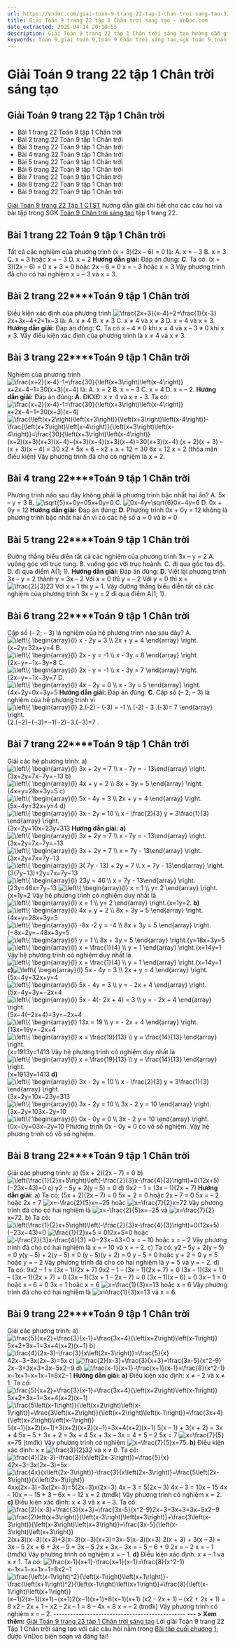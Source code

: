 ```yaml
---
url: https://vndoc.com/giai-toan-9-trang-22-tap-1-chan-troi-sang-tao-321908
title: Giải Toán 9 trang 22 tập 1 Chân trời sáng tạo - VnDoc.com
date_extracted: 2025-04-14 20:10:55
description: Giải Toán 9 trang 22 tập 1 Chân trời sáng tạo hướng dẫn giải chi tiết các câu hỏi và bài tập trong SGK Toán 9 Chân trời sáng tạo tập 1.
keywords: toán 9,giải toán 9,toán 9 Chân trời sáng tạo,sgk toán 9,toán lớp 9,toán lớp 9 Chân trời sáng tạo,sgk toán 9 Chân trời sáng tạo,toán 9 ctst,giải sgk toán 9 Chân trời sáng tạo,toán 9 Chân trời sáng tạo tập 1,toán 9 Chân trời sáng tạo tập 2,toán 9 Chân trời sáng tạo bài 3,giải toán 9 Chân trời sáng tạo bài 3,giải bài 3 toán 9 Chân trời sáng tạo,Giải hệ hai phương trình bậc nhất hai ẩn,giải toán 9 trang 15,giải toán 9 trang 16,giải toán 9 trang 17,giải toán 9 trang 18,giải toán 9 trang 21
---
```


# Giải Toán 9 trang 22 tập 1 Chân trời sáng tạo
## **Giải Toán 9 trang 22 Tập 1 Chân trời**
  * Bài 1 trang 22 Toán 9 tập 1 Chân trời
  * Bài 2 trang 22 Toán 9 tập 1 Chân trời
  * Bài 3 trang 22 Toán 9 tập 1 Chân trời
  * Bài 4 trang 22 Toán 9 tập 1 Chân trời
  * Bài 5 trang 22 Toán 9 tập 1 Chân trời
  * Bài 6 trang 22 Toán 9 tập 1 Chân trời
  * Bài 7 trang 22 Toán 9 tập 1 Chân trời
  * Bài 8 trang 22 Toán 9 tập 1 Chân trời
  * Bài 9 trang 22 Toán 9 tập 1 Chân trời

[Giải Toán 9 trang 22 Tập 1 CTST](<https://vndoc.com/giai-toan-9-trang-22-tap-1-chan-troi-sang-tao-321908>) hướng dẫn giải chi tiết cho các câu hỏi và bài tập trong SGK [Toán 9 Chân trời sáng tạo](<https://vndoc.com/toan-9-chan-troi-sang-tao>) tập 1 trang 22.
## **Bài 1 trang 22 Toán 9** tập 1 Chân trời
Tất cả các nghiệm của phương trình \(x + 3\)\(2x – 6\) = 0 là:
A. x = – 3
B. x = 3
C. x = 3 hoặc x = – 3
D. x = 2
**Hướng dẫn giải:**
Đáp án đúng: **C**.
Ta có: \(x + 3\)\(2x – 6\) = 0
x + 3 = 0 hoặc 2x – 6 = 0
x = – 3 hoặc x = 3
Vậy phương trình đã cho có hai nghiệm x = – 3 và x = 3.
## **Bài 2 trang 22********Toán 9** tập 1 Chân trời
Điều kiện xác định của phương trình ![\\frac{2x+3}{x-4}+2=\\frac{1}{x-3}](https://i.vdoc.vn/data/image/blank.png)2x+3x−4+2=1x−3 là:
A. x ≠ 4
B. x ≠ 3
C. x ≠ 4 và x ≠ 3
D. x = 4 và x = 3.
**Hướng dẫn giải:**
Đáp án đúng: **C**.
Ta có x – 4 ≠ 0 khi x ≠ 4 và x – 3 ≠ 0 khi x ≠ 3.
Vậy điều kiện xác định của phương trình là x ≠ 4 và x ≠ 3.
## **Bài 3 trang 22****Toán 9** tập 1 Chân trời
Nghiệm của phương trình ![\\frac{x+2}{x-4}-1=\\frac{30}{\\left\(x+3\\right\)\\left\(x-4\\right\)}](https://i.vdoc.vn/data/image/blank.png)x+2x−4−1=30\(x+3\)\(x−4\) là:
A. x = 2
B. x = – 3
C. x = 4
D. x = – 2.
**Hướng dẫn giải:**
Đáp án đúng: **A**.
ĐKXĐ: x ≠ 4 và x ≠ - 3.
Ta có: ![\\frac{x+2}{x-4}-1=\\frac{30}{\\left\(x+3\\right\)\\left\(x-4\\right\)}](https://i.vdoc.vn/data/image/blank.png)x+2x−4−1=30\(x+3\)\(x−4\)
![\\frac{\\left\(x+2\\right\)\\left\(x+3\\right\)}{\\left\(x+3\\right\)\\left\(x-4\\right\)}-\\frac{\\left\(x+3\\right\)\\left\(x-4\\right\)}{\\left\(x+3\\right\)\\left\(x-4\\right\)}=\\frac{30}{\\left\(x+3\\right\)\\left\(x-4\\right\)}](https://i.vdoc.vn/data/image/blank.png)\(x+2\)\(x+3\)\(x+3\)\(x−4\)−\(x+3\)\(x−4\)\(x+3\)\(x−4\)=30\(x+3\)\(x−4\)
\(x + 2\)\(x + 3\) – \(x + 3\)\(x – 4\) = 30
x2 \+ 5x + 6 – x2 \+ x + 12 = 30
6x = 12
x = 2 \(thỏa mãn điều kiện\)
Vậy phương trình đã cho có nghiệm là x = 2.
## **Bài 4 trang 22********Toán 9** tập 1 Chân trời
Phương trình nào sau đây không phải là phương trình bậc nhất hai ẩn?
A. 5x – y = 3
B. ![\\sqrt{5}x+0y=0](https://i.vdoc.vn/data/image/blank.png)5x+0y=0
C. ![0x-4y=\\sqrt{6}](https://i.vdoc.vn/data/image/blank.png)0x−4y=6
D. 0x + 0y = 12
**Hướng dẫn giải:**
Đáp án đúng: **D**.
Phương trình 0x + 0y = 12 không là phương trình bậc nhất hai ẩn vì có các hệ số a = 0 và b = 0
## **Bài 5 trang 22********Toán 9** tập 1 Chân trời
Đường thẳng biểu diễn tất cả các nghiệm của phương trình 3x – y = 2
A. vuông góc với trục tung.
B. vuông góc với trục hoành.
C. đi qua gốc tọa độ.
D. đi qua điểm A\(1; 1\).
**Hướng dẫn giải:**
Đáp án đúng: **D**.
Viết lại phương trình 3x – y = 2 thành y = 3x – 2
Với x = 0 thì y = – 2
Với y = 0 thì x = ![\\frac{2}{3}](https://i.vdoc.vn/data/image/blank.png)23
Với x = 1 thì y = 1.
Vậy đường thẳng biểu diễn tất cả các nghiệm của phương trình 3x – y = 2 đi qua điểm A\(1; 1\).
## **Bài 6 trang 22********Toán 9** tập 1 Chân trời
Cặp số \(– 2; – 3\) là nghiệm của hệ phương trình nào sau đây?
A. ![\\left\\{ \\begin{array}{l} x - 2y = 3 \\\\ 2x +  y = 4 \\end{array} \\right.](https://i.vdoc.vn/data/image/blank.png)\{x−2y=32x+y=4
B. ![\\left\\{ \\begin{array}{l} 2x - y = -1 \\\\ x - 3y = 8 \\end{array} \\right.](https://i.vdoc.vn/data/image/blank.png)\{2x−y=−1x−3y=8
C. ![\\left\\{ \\begin{array}{l} 2x - y = -1 \\\\ x - 3y = 7 \\end{array} \\right.](https://i.vdoc.vn/data/image/blank.png)\{2x−y=−1x−3y=7
D. ![\\left\\{ \\begin{array}{l} 4x - 2y = 0 \\\\ x - 3y = 5 \\end{array} \\right.](https://i.vdoc.vn/data/image/blank.png)\{4x−2y=0x−3y=5
**Hướng dẫn giải:**
Đáp án đúng: **C**.
Cặp số \(– 2; – 3\) là nghiệm của hệ phương trình vì ![\\left\\{ \\begin{array}{l} 2.\(-2\) - \(-3\) = -1 \\\\ \(-2\) - 3 .\(-3\)= 7 \\end{array} \\right.](https://i.vdoc.vn/data/image/blank.png)\{2.\(−2\)−\(−3\)=−1\(−2\)−3.\(−3\)=7 .
## **Bài 7 trang 22********Toán 9** tập 1 Chân trời
Giải các hệ phương trình:
a\) ![\\left\\{ \\begin{array}{l} 3x + 2y = 7 \\\\ x - 7y = - 13\\end{array} \\right.](https://i.vdoc.vn/data/image/blank.png)\{3x+2y=7x−7y=−13
b\) ![\\left\\{ \\begin{array}{l} 4x + y = 2 \\\\ 8x + 3y = 5 \\end{array} \\right.](https://i.vdoc.vn/data/image/blank.png)\{4x+y=28x+3y=5
c\) ![\\left\\{ \\begin{array}{l} 5x - 4y = 3 \\\\ 2x + y = 4 \\end{array} \\right.](https://i.vdoc.vn/data/image/blank.png)\{5x−4y=32x+y=4
d\) ![\\left\\{ \\begin{array}{l} 3x - 2y = 10 \\\\ x - \\frac{2}{3} y = 3\\frac{1}{3}  \\end{array} \\right.](https://i.vdoc.vn/data/image/blank.png)\{3x−2y=10x−23y=313
**Hướng dẫn giải:**
**a\)** ![\\left\\{ \\begin{array}{l} 3x + 2y = 7 \\\\ x - 7y = - 13\\end{array} \\right.](https://i.vdoc.vn/data/image/blank.png)\{3x+2y=7x−7y=−13
![\\left\\{ \\begin{array}{l} 3x + 2y = 7 \\\\ x = 7y - 13\\end{array} \\right.](https://i.vdoc.vn/data/image/blank.png)\{3x+2y=7x=7y−13
![\\left\\{ \\begin{array}{l} 3\( 7y - 13\) + 2y = 7 \\\\ x = 7y - 13\\end{array} \\right.](https://i.vdoc.vn/data/image/blank.png)\{3\(7y−13\)+2y=7x=7y−13
![\\left\\{ \\begin{array}{l} 23y = 46 \\\\ x = 7y - 13\\end{array} \\right.](https://i.vdoc.vn/data/image/blank.png)\{23y=46x=7y−13
![\\left\\{ \\begin{array}{l} x = 1 \\\\ y= 2  \\end{array} \\right.](https://i.vdoc.vn/data/image/blank.png)\{x=1y=2
Vậy hệ phương trình có nghiệm duy nhất là ![\\left\\{ \\begin{array}{l} x = 1 \\\\ y= 2  \\end{array} \\right.](https://i.vdoc.vn/data/image/blank.png)\{x=1y=2.
**b\)** ![\\left\\{ \\begin{array}{l} 4x + y = 2 \\\\ 8x + 3y = 5 \\end{array} \\right.](https://i.vdoc.vn/data/image/blank.png)\{4x+y=28x+3y=5
![\\left\\{ \\begin{array}{l} -8x -2 y = -4 \\\\ 8x + 3y = 5 \\end{array} \\right.](https://i.vdoc.vn/data/image/blank.png)\{−8x−2y=−48x+3y=5
![\\left\\{ \\begin{array}{l} y = 1 \\\\ 8x + 3y = 5 \\end{array} \\right.](https://i.vdoc.vn/data/image/blank.png)\{y=18x+3y=5
![\\left\\{ \\begin{array}{l} x = \\frac{1}{4} \\\\ y = 1  \\end{array} \\right.](https://i.vdoc.vn/data/image/blank.png)\{x=14y=1
Vậy hệ phương trình có nghiệm duy nhất là ![\\left\\{ \\begin{array}{l} x = \\frac{1}{4} \\\\ y = 1  \\end{array} \\right.](https://i.vdoc.vn/data/image/blank.png)\{x=14y=1
**c\)**![\\left\\{ \\begin{array}{l} 5x - 4y = 3 \\\\ 2x + y = 4 \\end{array} \\right.](https://i.vdoc.vn/data/image/blank.png)\{5x−4y=32x+y=4
![\\left\\{ \\begin{array}{l} 5x - 4y = 3 \\\\ y = - 2x + 4 \\end{array} \\right.](https://i.vdoc.vn/data/image/blank.png)\{5x−4y=3y=−2x+4
![\\left\\{ \\begin{array}{l} 5x - 4\(- 2x + 4\) = 3 \\\\ y = - 2x + 4 \\end{array} \\right.](https://i.vdoc.vn/data/image/blank.png)\{5x−4\(−2x+4\)=3y=−2x+4
![\\left\\{ \\begin{array}{l} 13x = 19 \\\\ y = - 2x + 4 \\end{array} \\right.](https://i.vdoc.vn/data/image/blank.png)\{13x=19y=−2x+4
![\\left\\{ \\begin{array}{l} x = \\frac{19}{13}  \\\\ y = \\frac{14}{13}  \\end{array} \\right.](https://i.vdoc.vn/data/image/blank.png)\{x=1913y=1413
Vậy hệ phương trình có nghiệm duy nhất là ![\\left\\{ \\begin{array}{l} x = \\frac{19}{13}  \\\\ y = \\frac{14}{13}  \\end{array} \\right.](https://i.vdoc.vn/data/image/blank.png)\{x=1913y=1413
**d\)** ![\\left\\{ \\begin{array}{l} 3x - 2y = 10 \\\\ x - \\frac{2}{3} y = 3\\frac{1}{3}  \\end{array} \\right.](https://i.vdoc.vn/data/image/blank.png)\{3x−2y=10x−23y=313
![\\left\\{ \\begin{array}{l} 3x - 2y = 10 \\\\ 3x - 2 y = 10  \\end{array} \\right.](https://i.vdoc.vn/data/image/blank.png)\{3x−2y=103x−2y=10
![\\left\\{ \\begin{array}{l} 0x - 0y = 0 \\\\ 3x - 2 y = 10  \\end{array} \\right.](https://i.vdoc.vn/data/image/blank.png)\{0x−0y=03x−2y=10
Phương trình 0x – 0y = 0 có vô số nghiệm.
Vậy hệ phương trình có vô số nghiệm.
## **Bài 8 trang 22********Toán 9** tập 1 Chân trời
Giải các phương trình:
a\) \(5x + 2\)\(2x – 7\) = 0
b\) ![\\left\(\\frac{1}{2}x+5\\right\)\\left\(-\\frac{2}{3}x-\\frac{4}{3}\\right\)=0](https://i.vdoc.vn/data/image/blank.png)\(12x+5\)\(−23x−43\)=0
c\) y2 – 5y + 2\(y – 5\) = 0
d\) 9x2 – 1 = \(3x – 1\)\(2x + 7\)
**Hướng dẫn giải:**
a\) Ta có: \(5x + 2\)\(2x – 7\) = 0
5x + 2 = 0 hoặc 2x – 7 = 0
5x = – 2 hoặc 2x = 7
![x=-\\frac{2}{5}](https://i.vdoc.vn/data/image/blank.png)x=−25 hoặc ![x=\\frac{7}{2}](https://i.vdoc.vn/data/image/blank.png)x=72
Vậy phương trình đã cho có hai nghiệm là ![x=-\\frac{2}{5}](https://i.vdoc.vn/data/image/blank.png)x=−25 và ![x=\\frac{7}{2}](https://i.vdoc.vn/data/image/blank.png)x=72.
b\) Ta có: ![\\left\(\\frac{1}{2}x+5\\right\)\\left\(-\\frac{2}{3}x-\\frac{4}{3}\\right\)=0](https://i.vdoc.vn/data/image/blank.png)\(12x+5\)\(−23x−43\)=0
![\\frac{1}{2}x+5 = 0](https://i.vdoc.vn/data/image/blank.png)12x+5=0 hoặc ![-\\frac{2}{3}x-\\frac{4}{3} =0](https://i.vdoc.vn/data/image/blank.png)−23x−43=0
x = – 10 hoặc x = – 2
Vậy phương trình đã cho có hai nghiệm là x = – 10 và x = – 2.
c\) Ta có: y2 – 5y + 2\(y – 5\) = 0
y\(y – 5\) + 2\(y – 5\) = 0
\(y – 5\)\(y + 2\) = 0
y – 5 = 0 hoặc y + 2 = 0
y = 5 hoặc y = – 2
Vậy phương trình đã cho có hai nghiệm là y = 5 và y = – 2.
d\) Ta có: 9x2 – 1 = \(3x – 1\)\(2x + 7\)
9x2 – 1 – \(3x – 1\)\(2x + 7\) = 0
\(3x – 1\)\(3x + 1\) – \(3x – 1\)\(2x + 7\) = 0
\(3x – 1\)\(3x + 1 – 2x – 7\) = 0
\(3x – 1\)\(x – 6\) = 0
3x – 1 = 0 hoặc x – 6 = 0
3x = 1 hoặc x = 6
![x=\\frac{1}{3}](https://i.vdoc.vn/data/image/blank.png)x=13 hoặc x = 6
Vậy phương trình đã cho có hai nghiệm là ![x=\\frac{1}{3}](https://i.vdoc.vn/data/image/blank.png)x=13 và x = 6.
## **Bài 9 trang 22********Toán 9** tập 1 Chân trời
Giải các phương trình:
a\) ![\\frac{5}{x+2}+\\frac{3}{x-1}=\\frac{3x+4}{\\left\(x+2\\right\)\\left\(x-1\\right\)}](https://i.vdoc.vn/data/image/blank.png)5x+2+3x−1=3x+4\(x+2\)\(x−1\)
b\) ![\\frac{4}{2x-3}-\\frac{3}{x\\left\(2x-3\\right\)}=\\frac{5}{x}](https://i.vdoc.vn/data/image/blank.png)42x−3−3x\(2x−3\)=5x
c\) ![\\frac{2}{x-3}+\\frac{3}{x+3}=\\frac{3x-5}{x^2-9}](https://i.vdoc.vn/data/image/blank.png)2x−3+3x+3=3x−5x2−9
d\) ![\\frac{x-1}{x+1}-\\frac{x+1}{x-1}=\\frac{8}{x^2-1}](https://i.vdoc.vn/data/image/blank.png)x−1x+1−x+1x−1=8x2−1
**Hướng dẫn giải:**
**a\)** Điều kiện xác định: x ≠ – 2 và x ≠ 1.
Ta có: ![\\frac{5}{x+2}+\\frac{3}{x-1}=\\frac{3x+4}{\\left\(x+2\\right\)\\left\(x-1\\right\)}](https://i.vdoc.vn/data/image/blank.png)5x+2+3x−1=3x+4\(x+2\)\(x−1\)
![\\frac{5\\left\(x-1\\right\)}{\\left\(x+2\\right\)\\left\(x-1\\right\)}+\\frac{3\\left\(x+2\\right\)}{\\left\(x+2\\right\)\\left\(x-1\\right\)}=\\frac{3x+4}{\\left\(x+2\\right\)\\left\(x-1\\right\)}](https://i.vdoc.vn/data/image/blank.png)5\(x−1\)\(x+2\)\(x−1\)+3\(x+2\)\(x+2\)\(x−1\)=3x+4\(x+2\)\(x−1\)
5\(x – 1\) + 3\(x + 2\) = 3x + 4
5x – 5 + 3x + 2 = 3x + 4
5x + 3x – 3x = 4 + 5 – 2
5x = 7
![x=\\frac{7}{5}](https://i.vdoc.vn/data/image/blank.png)x=75 \(tmđk\)
Vậy phương trình có nghiệm ![x=\\frac{7}{5}](https://i.vdoc.vn/data/image/blank.png)x=75.
**b\)** Điều kiện xác định: x ≠ ![\\frac{3}{2}](https://i.vdoc.vn/data/image/blank.png)32 và x ≠ 0.
Ta có: ![\\frac{4}{2x-3}-\\frac{3}{x\\left\(2x-3\\right\)}=\\frac{5}{x}](https://i.vdoc.vn/data/image/blank.png)42x−3−3x\(2x−3\)=5x
![\\frac{4x}{x\\left\(2x-3\\right\)}-\\frac{3}{x\\left\(2x-3\\right\)}=\\frac{5\\left\(2x-3\\right\)}{x\\left\(2x-3\\right\)}](https://i.vdoc.vn/data/image/blank.png)4xx\(2x−3\)−3x\(2x−3\)=5\(2x−3\)x\(2x−3\)
4x – 3 = 5\(2x – 3\)
4x – 3 = 10x – 15
4x – 10x = – 15 + 3
– 6x = – 12
x = 2 \(tmđk\)
Vậy phương trình có nghiệm x = 2.
**c\)** Điều kiện xác định: x ≠ 3 và x ≠ – 3.
Ta có: ![\\frac{2}{x-3}+\\frac{3}{x+3}=\\frac{3x-5}{x^2-9}](https://i.vdoc.vn/data/image/blank.png)2x−3+3x+3=3x−5x2−9
![\\frac{2\\left\(x+3\\right\)}{\\left\(x-3\\right\)\\left\(x+3\\right\)}+\\frac{3\\left\(x-3\\right\)}{\\left\(x-3\\right\)\\left\(x+3\\right\)}=\\frac{3x-5}{\\left\(x-3\\right\)\\left\(x+3\\right\)}](https://i.vdoc.vn/data/image/blank.png)2\(x+3\)\(x−3\)\(x+3\)+3\(x−3\)\(x−3\)\(x+3\)=3x−5\(x−3\)\(x+3\)
2\(x + 3\) + 3\(x – 3\) = 3x – 5
2x + 6 + 3x – 9 = 3x – 5
2x + 3x – 3x = – 5 – 6 + 9
2x = – 2
x = – 1 \(tmđk\)
Vậy phương trình có nghiệm x = – 1.
**d\)** Điều kiện xác định: x ≠ – 1 và x ≠ 1.
Ta có: ![\\frac{x-1}{x+1}-\\frac{x+1}{x-1}=\\frac{8}{x^2-1}](https://i.vdoc.vn/data/image/blank.png)x−1x+1−x+1x−1=8x2−1
![\\frac{\\left\(x-1\\right\)^2}{\\left\(x-1\\right\)\\left\(x+1\\right\)}-\\frac{\\left\(x+1\\right\)^2}{\\left\(x-1\\right\)\\left\(x+1\\right\)}=\\frac{8}{\\left\(x-1\\right\)\\left\(x+1\\right\)}](https://i.vdoc.vn/data/image/blank.png)\(x−1\)2\(x−1\)\(x+1\)−\(x+1\)2\(x−1\)\(x+1\)=8\(x−1\)\(x+1\)
\(x2 – 2x + 1\) – \(x2 \+ 2x + 1\) = 8
x2 – 2x + 1 – x2 – 2x – 1 = 8
– 4x = 8
x = – 2 \(tmđk\)
Vậy phương trình có nghiệm x = – 2.
\-----------------------------------------------
**\--- > Xem thêm:** [Giải Toán 9 trang 23 tập 1 Chân trời sáng tạo](<https://vndoc.com/giai-toan-9-trang-23-tap-1-chan-troi-sang-tao-321909>)
Lời giải Toán 9 trang 22 Tập 1 Chân trời sáng tạo với các câu hỏi nằm trong [Bài tập cuối chương 1](<https://vndoc.com/toan-9-chan-troi-sang-tao-bai-tap-cuoi-chuong-1-319920>), được VnDoc biên soạn và đăng tải\!
